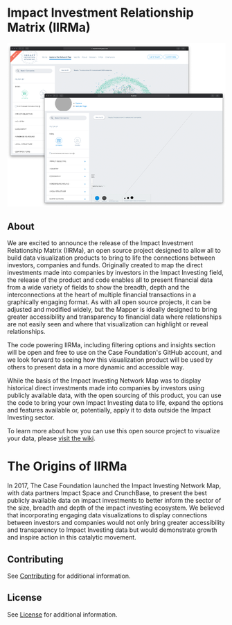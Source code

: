 # Impact Investment Relationship Matrix (IIRMa)

![IIRMA screenshot](doc/IIRMa-Graphic.png)

## About

We are excited to announce the release of the Impact Investment
Relationship Matrix (IIRMa), an open source project designed to allow
all to build data visualization products to bring to life the
connections between investors, companies and funds. Originally created
to map the direct investments made into companies by investors in the
Impact Investing field, the release of the product and code enables all
to present financial data from a wide variety of fields to show the
breadth, depth and the interconnections at the heart of multiple
financial transactions in a graphically engaging format. As with all
open source projects, it can be adjusted and modified widely, but the
Mapper is ideally designed to bring greater accessibility and
transparency to financial data where relationships are not easily seen
and where that visualization can highlight or reveal relationships.

The code powering IIRMa, including filtering options and insights
section will be open and free to use on the Case Foundation's GitHub
account, and we look forward to seeing how this visualization product
will be used by others to present data in a more dynamic and accessible
way.

While the basis of the Impact Investing Network Map was to display
historical direct investments made into companies by investors using
publicly available data, with the open sourcing of this product, you can
use the code to bring your own Impact Investing data to life, expand the
options and features available or, potentially, apply it to data outside
the Impact Investing sector.

To learn more about how you can use this open source project to visualize your data, please [visit the wiki](https://github.com/casefoundation/IIRMa/wiki).

# The Origins of IIRMa

In 2017, The Case Foundation launched the Impact Investing Network Map,
with data partners Impact Space and CrunchBase, to present the best
publicly available data on impact investments to better inform the
sector of the size, breadth and depth of the impact investing ecosystem.
We believed that incorporating engaging data visualizations to display
connections between investors and companies would not only bring greater
accessibility and transparency to Impact Investing data but would
demonstrate growth and inspire action in this catalytic movement.

## Contributing

See [Contributing](Contributing.md) for additional information.

## License

See [License](License.txt) for additional information.
